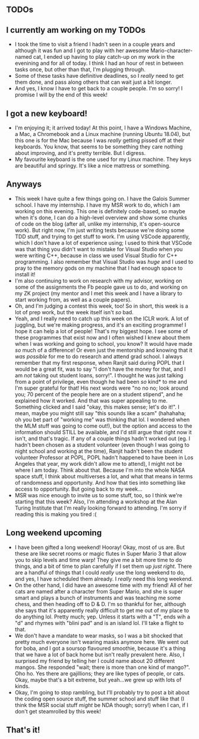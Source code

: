 ## TODOs

## I currently am working on my TODOs
- I took the time to visit a friend I hadn't seen in a couple years and although it was fun and I got to play with her awesome Mario-character-named cat, I
ended up having to play catch-up on my work in the evenining and for all of today. I think I had an hour of rest in between tasks once, but other than that,
I'm plugging through. 
- Some of these tasks have definitive deadlines, so I *really* need to get them done, and pass along others that can wait just a bit longer. 
- And yes, I know I have to get back to a couple people. I'm so sorry! I promise I will by the end of this week! 

## I got a new keyboard!
- I'm enjoying it; it arrived today! At this point, I have a Windows Machine, a Mac, a Chromebook and a Linux machine (running Ubuntu 18.04), but this one
is for the Mac because I was *really* getting pissed off at their keyboards. You know, that seems to be something they care nothing about improving, and it's
pretty terrible. But I digress.
- My favourite keyboard is the one used for my Linux machine. They keys are beautiful and springy. It's like a nice mattress or something.

## Anyways
- This week I have quite a few things going on. I have the Galois Summer school. I have my internship. I have my MSR work to do, which I am working on
this evening. This one is definitely code-based, so maybe when it's done, I can do a high-level overview and show some chunks of code on the blog (after all,
unlike my internship, it's open-source work). But right now, I'm just writing tests because we're doing some TDD stuff, and trying to get stuff to work.
I'm using VSCode apparently, which I don't have a lot of experience using; I used to think that VSCode was that thing you didn't want to mistake for Visual Studio
when you were writing C++, because in class we used Visual Studio for C++ programming. I also remember that Visual Studio was *huge* and I used to pray to the 
memory gods on my machine that I had enough space to install it!
- I'm also continuing to work on research with my advisor, working on some of the assignments the Fb people gave us to do, and working on my ZK project (my mentor
and I met this week and I have a library to start working from, as well as a couple papers).
- Oh, and I'm judging a contest this week, too! So in short, this week is a lot of prep work, but the week itself isn't *so* bad.
- Yeah, and I really need to catch up this week on the ICLR work. A lot of juggling, but we're making progress, and it's an exciting programme! I hope it 
can help a lot of people! That's my biggest hope. I see some of these programmes that exist now and I often wished I knew about them when I was working and 
going to school, you know? It would have made *so* much of a difference! Or even just the mentorship and knowing that it *was possible* for me to do research
and attend grad school. I always remember that my first response, when Ranjit said during POPL that I would be a great fit, was to say "I don't have the money
for that, and I am *not* taking out student loans, sorry!". I thought he was just talking from a point of privilege, even though he had been *so* kind* to me
and I'm super grateful for that! His next words were "no no no; look around you; 70 percent of the people here are on a student stipend", and he explained how
it worked. And that was super appealing to me. Something clicked and I said "okay, this makes sense; let's do it!". I mean, maybe you might still say "this sounds 
like a scam" (hahahaha; oh you bet part of "working me" was thinking that lol. I wondered when the MLM stuff was going to come out!), but the option and access to
the information should STILL be available, and I'd still argue that right now it isn't, and that's tragic. If any of a couple things hadn't worked out (eg. I hadn't
been chosen as a student volunteer (even though I was going to night school and working at the time), Ranjit hadn't been the student volunteer Professor at POPL, 
POPL hadn't happened to have been in Los Angeles that year, my work didn't allow me to attend), I might not be where I am today. Think about that.
Because I'm into the whole NASA space stuff, I think about multiverses a lot, and what that means in terms of randomness and opportunity. And how that ties into
something like access to opportunity. But going back to my week...
- MSR was nice enough to invite us to some stuff, too, so I think we're starting that this week? Also, I'm attending a workshop at the Alan Turing Institute
that I'm really looking forward to attending. I'm sorry if reading this is making you tired :(

## Long weekend upcoming
- I have been gifted a long weekend! Hooray! Okay, most of us are. But these are like secret rooms or magic flutes in Super Mario 3 that allow you to skip levels
and time warp! They give me a bit more time to do things, and a bit of time to plan carefully if I set them up *just right*. There are a handful of things that
I could *really* use the long weekend to do, and yes, I have scheduled them already. I *really* need this long weekend. 
- On the other hand, I did have an awesome time with my friend! All of her cats are named after a character from Super Mario, and she is super smart and plays
a bunch of instruments and was teaching me some chess, and then heading off to D & D. I'm so thankful for her, although she says that it's apparently really 
difficult to get me out of my place to do anything lol. Pretty much; yep. Unless it starts with a "T", ends wih a "d" and rhymes with "blini pad" and is an island
lol. I'll take a flight to that.
- We don't have a mandate to wear masks, so I was a bit shocked that pretty much everyone isn't wearing masks anymore here. We went out for boba, and I got a soursop
flavoured smoothie, because it's a thing that we have a lot of back home but isn't really prevalent here. Also, I surprised my friend by telling her I could name
about 20 different mangos. She responded "wait; there is more than one kind of mango?". Oho ho. Yes there are gajillions; they are like types of people, or cats.
Okay, maybe that's a bit extreme, but yeah...we grew up with lots of kinds. 
- Okay, I'm going to stop rambling, but I'll probably try to post a bit about the coding open source stuff, the summer school and stuff like that (I think the MSR
social stuff *might* be NDA though; sorry!) when I can, if I don't get steamrolled by this week!

## That's it!

